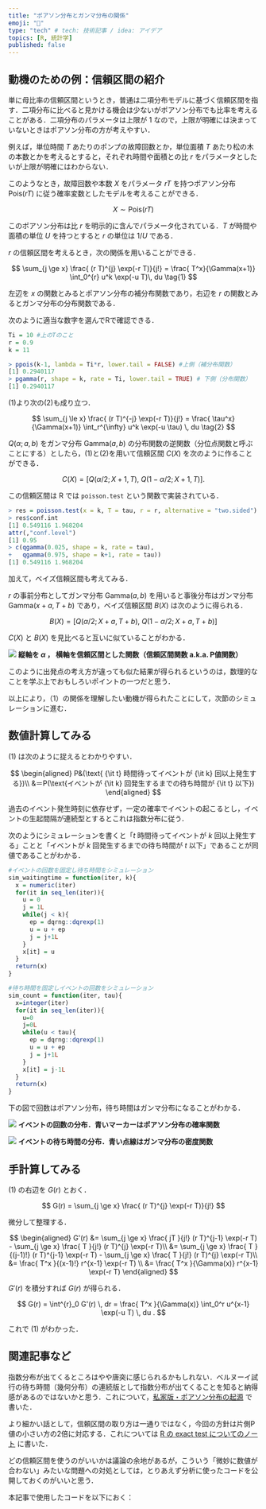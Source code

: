 ```yaml
---
title: "ポアソン分布とガンマ分布の関係"
emoji: "🌈"
type: "tech" # tech: 技術記事 / idea: アイデア
topics: [R, 統計学]
published: false
---
```


## 動機のための例：信頼区間の紹介

単に母比率の信頼区間というとき，普通は二項分布モデルに基づく信頼区間を指す．二項分布に比べると見かける機会は少ないがポアソン分布でも比率を考えることがある．二項分布のパラメータは上限が 1 なので，上限が明確には決まっていないときはポアソン分布の方が考えやすい．

例えば，単位時間 $T$ あたりのポンプの故障回数とか，単位面積 $T$ あたり松の木の本数とかを考えるとすると，それぞれ時間や面積との比 $r$ をパラメータとしたいが上限が明確にはわからない．

このようなとき，故障回数や本数 $X$ をパラメータ $rT$ を持つポアソン分布 $\mathrm{Pois}(r T)$ に従う確率変数としたモデルを考えることができる．

$$
X \sim \mathrm{Pois}(r T)
$$

このポアソン分布は比 $r$ を明示的に含んでパラメータ化されている．$T$ が時間や面積の単位 $U$ を持つとすると $r$ の単位は $1/U$ である．

$r$ の信頼区間を考えるとき，次の関係を用いることができる．

$$
\sum_{j \ge x} \frac{ (r T)^{j} \exp(-r T)}{j!}
= \frac{ T^x}{\Gamma(x+1)} \int_0^{r} u^k \exp(-u T)\, du
\tag{1}
$$

左辺を $x$ の関数とみるとポアソン分布の補分布関数であり，右辺を $r$ の関数とみるとガンマ分布の分布関数である．

次のように適当な数字を選んでRで確認できる．

```r
Ti = 10 #上のTのこと
r = 0.9
k = 11
```

```r
> ppois(k-1, lambda = Ti*r, lower.tail = FALSE) #上側（補分布関数）
[1] 0.2940117
> pgamma(r, shape = k, rate = Ti, lower.tail = TRUE) # 下側（分布関数）
[1] 0.2940117
```

(1)より次の(2)も成り立つ．

$$
\sum_{j \le x} \frac{ (r T)^{-j} \exp(-r T)}{j!}
= \frac{ \tau^x}{\Gamma(x+1)} \int_r^{\infty} u^k \exp(-u \tau) \, du
\tag{2}
$$

$Q(\alpha;a,b)$ をガンマ分布 $\mathrm{Gamma}(a,b)$ の分布関数の逆関数（分位点関数と呼ぶことにする）としたら，(1)と(2)を用いて信頼区間 $C(X)$ を次のように作ることができる．

$$
C(X) = [Q(\alpha/2;X+1,T), \ Q(1-\alpha/2;X+1,T)] .
$$

この信頼区間は R では `poisson.test` という関数で実装されている．

```r
> res = poisson.test(x = k, T = tau, r = r, alternative = "two.sided")
> res$conf.int
[1] 0.549116 1.968204
attr(,"conf.level")
[1] 0.95
> c(qgamma(0.025, shape = k, rate = tau),
+   qgamma(0.975, shape = k+1, rate = tau))
[1] 0.549116 1.968204
```

加えて，ベイズ信頼区間も考えてみる．

$r$ の事前分布としてガンマ分布 $\mathrm{Gamma}(a,b)$ を用いると事後分布はガンマ分布 $\mathrm{Gamma}(x+a,T+b)$ であり，ベイズ信頼区間 $B(X)$ は次のように得られる．

$$
B(X) = [Q(\alpha/2;X+a,T+b), \ Q(1-\alpha/2;X+a,T+b)]
$$

$C(X)$ と $B(X)$ を見比べると互いに似ていることがわかる．

![](/images/rel_poisson_and_gamma/pvfun_pois.png)
**縦軸を $\alpha$ ， 横軸を信頼区間とした関数（信頼区間関数 a.k.a. P値関数）**

このように出発点の考え方が違っても似た結果が得られるというのは，数理的なことを学ぶ上でおもしろいポイントの一つだと思う．

以上により，（1）の関係を理解したい動機が得られたことにして，次節のシミュレーションに進む．

## 数値計算してみる

(1) は次のように捉えるとわかりやすい．

$$
\begin{aligned}
P&(\text{ {\it t} 時間待ってイベントが {\it k} 回以上発生する})\\
&＝P(\text{イベントが {\it k} 回発生するまでの待ち時間が {\it t} 以下})
\end{aligned}
$$

過去のイベント発生時刻に依存せず，一定の確率でイベントの起こるとし，イベントの生起間隔が連続型とするとこれは指数分布に従う．

次のようにシミュレーションを書くと「$t$ 時間待ってイベントが $k$ 回以上発生する」ことと「イベントが $k$ 回発生するまでの待ち時間が $t$ 以下」であることが同値であることがわかる．

```r
#イベントの回数を固定し待ち時間をシミュレーション
sim_waitingtime = function(iter, k){
  x = numeric(iter)
  for(it in seq_len(iter)){
    u = 0
    j = 1L
    while(j < k){
      ep = dqrng::dqrexp(1)
      u = u + ep
      j = j+1L
    }
    x[it] = u
  }
  return(x)
}

#待ち時間を固定しイベントの回数をシミュレーション
sim_count = function(iter, tau){
  x=integer(iter)
  for(it in seq_len(iter)){
    u=0
    j=0L
    while(u < tau){
      ep = dqrng::dqrexp(1)
      u = u + ep
      j = j+1L
    }
    x[it] = j-1L
  }
  return(x)
}
```

下の図で回数はポアソン分布，待ち時間はガンマ分布になることがわかる．

![](/images/rel_poisson_and_gamma/simcount.png)
**イベントの回数の分布．青いマーカーはポアソン分布の確率関数**

![](/images/rel_poisson_and_gamma/simtime.png)
**イベントの待ち時間の分布．青い点線はガンマ分布の密度関数**

## 手計算してみる

(1) の右辺を $G(r)$ とおく．

$$
G(r) = \sum_{j \ge x} \frac{ (r T)^{j} \exp(-r T)}{j!}
$$

微分して整理する．

$$
\begin{aligned}
G'(r) &= \sum_{j \ge x} \frac{ jT }{j!} (r T)^{j-1} \exp(-r T) - \sum_{j \ge x} \frac{ T }{j!} (r T)^{j} \exp(-r T)\\
&= \sum_{j \ge x} \frac{ T }{(j-1)!} (r T)^{j-1} \exp(-r T) - \sum_{j \ge x} \frac{ T }{j!} (r T)^{j} \exp(-r T)\\
&= \frac{ T^x }{(x-1)!} r^{x-1} \exp(-r T) \\
&= \frac{ T^x }{\Gamma(x)} r^{x-1} \exp(-r T) 
\end{aligned}
$$

$G'(r)$ を積分すれば $G(r)$ が得られる．

$$
G(r) = \int^{r}_0 G'(r) \, dr =  \frac{ T^x }{\Gamma(x)} \int_0^r u^{x-1} \exp(-u T) \, du .
$$

これで (1) がわかった．

## 関連記事など

指数分布が出てくるところはやや唐突に感じられるかもしれない．ベルヌーイ試行の待ち時間（幾何分布）の連続版として指数分布が出てくることを知ると納得感があるのではないかと思う．これについて，[私家版・ポアソン分布の起源](https://zenn.dev/abe2/articles/sim_binom_to_poisson) で書いた．

より細かい話として，信頼区間の取り方は一通りではなく，今回の方針は片側P値の小さい方の2倍に対応する．これについては [R の exact test についてのノート](https://zenn.dev/abe2/articles/exact_tests_r) に書いた．

どの信頼区間を使うのがいいかは議論の余地があるが，こういう「微妙に数値が合わない」みたいな問題への対処としては，とりあえず分析に使ったコードを公開しておくのがいいと思う．

本記事で使用したコードを以下におく：

